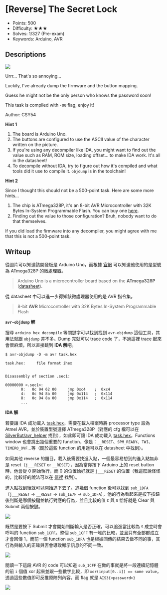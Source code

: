 # [Reverse] The Secret Lock

- Points: 500
- Difficulty: ★★★
- Solves: 1/327 (Pre-exam)
- Keywords: Arduino, AVR

## Descriptions

![](assets/chat.gif)

Urrr... That's so annoying...

Luckily, I've already dump the firmware and the button mapping.

Guess he might not be the only person who knows the password soon!

This task is compiled with `-O0` flag, enjoy it!

Author: CSY54



**Hint 1**

1. The board is Arduino Uno.
2. The buttons are configured to use the ASCII value of the character written on the picture.
3. If you're using any decompiler like IDA, you might want to find out the value such as RAM, ROM size, loading offset... to make IDA work. It's all in the datasheet!
4. To decompile without IDA, try to figure out how it's compiled and what tools did it use to compile it. `objdump` is in the toolchain!

**Hint 2**

Since I thought this should not be a 500-point task. Here are some more hints...

1. The chip is ATmega328P, it's an 8-bit AVR Microcontroller with 32K Bytes In-System
Programmable Flash. You can buy one [here](https://store.arduino.cc/usa/arduino-uno-rev3).
2. Finding out the value to those configuration? Bruh, nobody want to do that themselves.

If you did load the firmware into any decompiler, you might agree with me that this is not a 500-point task.

## Writeup

從圖片可以知道該開發板是 Arduino Uno，而根據 [官網](https://store.arduino.cc/usa/arduino-uno-rev3) 可以知道他使用的是型號為 ATmega328P 的微處理器。

> Arduino Uno is a microcontroller board based on the **ATmega328P** ([datasheet](http://ww1.microchip.com/downloads/en/DeviceDoc/Atmel-7810-Automotive-Microcontrollers-ATmega328P_Datasheet.pdf)).

從 datasheet 中可以進一步得知該微處理器使用的是 AVR 指令集。

> 8-bit **AVR** Microcontroller with 32K Bytes In-System Programmable Flash



**`avr-objdump` 解**

搜尋 `arduino hex decompile` 等關鍵字可以找到找到 `avr-objdump` 這個工具，其用法就跟 `objdump` 差不多。Dump 完就可以 trace code 了，不過這裡 trace 起來會很麻煩，所以直接跳到 **IDA 解**吧。

```shell
$ avr-objdump -D -m avr task.hex

task.hex:     file format ihex


Disassembly of section .sec1:

00000000 <.sec1>:
       0:	0c 94 62 00 	jmp	0xc4	;  0xc4
       4:	0c 94 8a 00 	jmp	0x114	;  0x114
       8:	0c 94 8a 00 	jmp	0x114	;  0x114
       ...
```



**IDA 解**

若要讓 IDA 成功載入 [task.hex](release/task.hex)，需要在載入檔案時將 processor type 設為 Atmel AVR，並於裝置型號選擇 ATmega328P（對應的 cfg 檔可以在 [SilverBut/avr_helper](https://github.com/SilverBut/avr_helper) 找到），如此即可讓 IDA 成功載入 [task.hex](release/task.hex)。Functions window 也會跳出幾個重要的 function，像是：`__RESET`、`SPM_READY`、`TWI`、`TIMER0_OVF`...等（關於這些 function 的用途可以在 datasheet 中找到）。

如同其他 reverse 的題目，載入後需要找進入點，一個最容易想到的進入點無非是 reset（`j___RESET` or `__RESET`），因為當你按下 Arduino 上的 reset button 時，他會從 0 開始執行，而 0 的位置恰好就是 `j___RESET` 的位置（我這麼說怪怪的，比較好的說法可以在 [這裡](https://www.avrfreaks.net/forum/entry-point) 找到）。

進入點找到後就可以開始追下去了。追幾個 function 後可以找到 `sub_1DFA`（`j___RESET` → `__RESET` → `sub_1E7F` → `sub_1DFA`），他的行為看起來是按下按鈕後判斷是哪個按鍵並執行對應的行為，並且比較的值 `C` 與 `S` 恰好就是 Clear 與 Submit 兩個按鍵。

![](assets/sub_1DFA.png)

既然是要按下 Submit 才會開始判斷輸入是否正確，可以追進當比較為 `S` 成立時會呼叫的 function `sub_1CFF`。整個 `sub_1CFF` 有一堆的比較，並且只有全部都成立才會回傳 1，而前一個 function `sub_1DFA` 也是根據回傳的結果去做不同的事，其行為與輸入的正確與否會導致顯示訊息的不同一致。

![](assets/sub_1CFF.png)

閱讀一下這段 AVR 的 code 可以知道 `sub_1CFF` 在做的事就是將一段連續記憶體的前 `i` 個值 xor 起來並跟一些數字比較，即 `xor(input[0..i]) == some value`，透過這些數值即可反推原陣列內容，而 flag 就是 `AIS3{<password>}`

![](assets/sub_1CFF-2.png)

